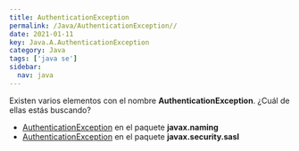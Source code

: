 ```yaml
---
title: AuthenticationException
permalink: /Java/AuthenticationException//
date: 2021-01-11
key: Java.A.AuthenticationException
category: Java
tags: ['java se']
sidebar: 
  nav: java
---
```


Existen varios elementos con el nombre **AuthenticationException**. ¿Cuál de ellas estás buscando?
<ul>
<li><a href="/Java/AuthenticationException-javax-naming/">AuthenticationException</a> en el paquete <strong>javax.naming</strong></li>
<li><a href="/Java/AuthenticationException-javax-security-sasl/">AuthenticationException</a> en el paquete <strong>javax.security.sasl</strong></li>
<ul>
